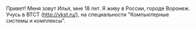 Привет!
Меня зовут Илья, мне 18 лет.
Я живу в России, городе Воронеж. Учусь в ВТСТ (http://vkst.ru/), на специальности "Компьютерные системы и комплексы".



